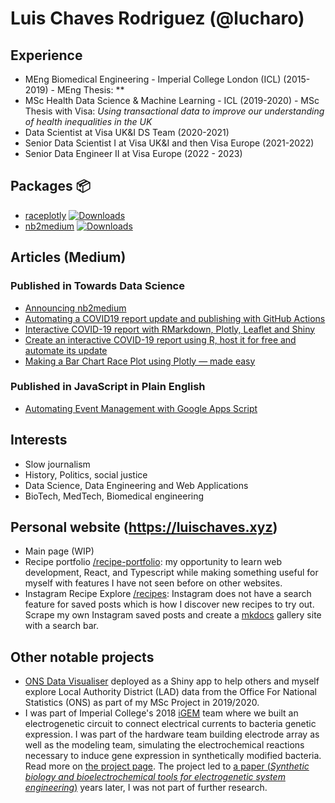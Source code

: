 # Luis Chaves Rodriguez (@lucharo)

## Experience

- MEng Biomedical Engineering - Imperial College London (ICL) (2015-2019) - MEng Thesis: **
- MSc Health Data Science & Machine Learning - ICL (2019-2020) - MSc Thesis with Visa: *Using transactional data to improve our understanding of health inequalities in the UK*
- Data Scientist at Visa UK&I DS Team (2020-2021)
- Senior Data Scientist I at Visa UK&I and then Visa Europe (2021-2022)
- Senior Data Engineer II at Visa Europe (2022 - 2023)

## Packages 📦

- [raceplotly](https://github.com/lucharo/raceplotly) [![Downloads](https://pepy.tech/badge/raceplotly)](https://pepy.tech/project/raceplotly)
- [nb2medium](https://github.com/lucharo/nb2medium) [![Downloads](https://pepy.tech/badge/nb2medium)](https://pepy.tech/project/nb2medium)

## Articles (Medium)

### Published in Towards Data Science 

- [Announcing nb2medium](https://medium.com/towards-data-science/announcing-nb2medium-d123e2a8d52c)
- [Automating a COVID19 report update and publishing with GitHub Actions](https://medium.com/towards-data-science/automating-a-covid19-report-update-and-publishing-with-github-actions-a3d64315e515)
- [Interactive COVID-19 report with RMarkdown, Plotly, Leaflet and Shiny](https://medium.com/towards-data-science/interactive-covid19-report-with-rmarkdown-plotly-leaflet-and-shiny-c6a716af7d9b)
- [Create an interactive COVID-19 report using R, host it for free and automate its update](https://medium.com/towards-data-science/create-an-interactive-covid-19-report-using-r-host-it-for-free-and-automate-its-update-41a5bdd46e9d)
- [Making a Bar Chart Race Plot using Plotly — made easy](https://medium.com/towards-data-science/making-a-bar-chart-race-plot-using-plotly-made-easy-8dad3b1da955)

### Published in JavaScript in Plain English

- [Automating Event Management with Google Apps Script](https://medium.com/javascript-in-plain-english/automating-event-management-with-google-apps-script-383a6704a455)

## Interests

- Slow journalism
- History, Politics, social justice
- Data Science, Data Engineering and Web Applications
- BioTech, MedTech, Biomedical engineering

## Personal website (https://luischaves.xyz)

- Main page (WIP)
- Recipe portfolio [/recipe-portfolio](https://luischaves.xyz/recipe-portfolio): my opportunity to learn web development, React, and Typescript while making something useful for myself with features I have not seen before on other websites.
- Instagram Recipe Explore [/recipes](https://luischaves.xyz/recipes): Instagram does not have a search feature for saved posts which is how I discover new recipes to try out. Scrape my own Instagram saved posts and create a [mkdocs](https://github.com/mkdocs/mkdocs) gallery site with a search bar.

## Other notable projects

- [ONS Data Visualiser](https://lucha6.shinyapps.io/ONS2019dash/) deployed as a Shiny app to help others and myself explore Local Authority District (LAD) data from the Office For National Statistics (ONS) as part of my MSc Project in 2019/2020.
- I was part of Imperial College's 2018 [iGEM](https://competition.igem.org/) team where we built an electrogenetic circuit to connect electrical currents to bacteria genetic expression. I was part of the hardware team building electrode array as well as the modeling team, simulating the electrochemical reactions necessary to induce gene expression in synthetically modified bacteria. Read more on [the project page](https://2018.igem.org/Team:Imperial_College/Project). The project led to [a paper (*Synthetic biology and bioelectrochemical tools for electrogenetic system engineering*)](https://www.science.org/doi/10.1126/sciadv.abm5091) years later, I was not part of further research.
